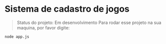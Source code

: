 # Sistema de cadastro de jogos 

>Status do projeto: Em desenvolvimento
Para rodar esse projeto na sua maquina, por favor digite:
```
node app.js
```
